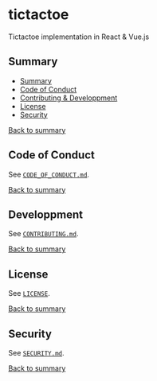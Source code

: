 # tictactoe

Tictactoe implementation in React & Vue.js

## Summary

- [Summary](#summary)
- [Code of Conduct](#code-of-conduct)
- [Contributing & Developpment](#contributing--developpment)
- [License](#license)
- [Security](#security)

[Back to summary](#summary)

## Code of Conduct

See [`CODE_OF_CONDUCT.md`](./CODE_OF_CONDUCT.md).

[Back to summary](#summary)

## Developpment

See [`CONTRIBUTING.md`](./CONTRIBUTING.md).

[Back to summary](#summary)

## License

See [`LICENSE`](./LICENSE).

[Back to summary](#summary)

## Security

See [`SECURITY.md`](./SECURITY.md).

[Back to summary](#summary)